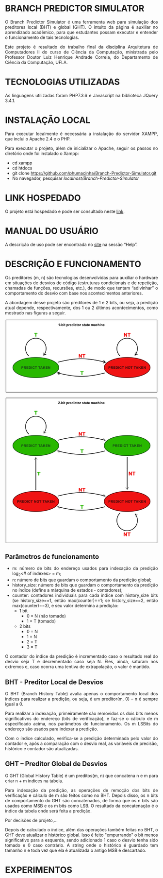 <div style="text-align: justify;">

  # BRANCH PREDICTOR SIMULATOR

  O Branch Predictor Simulator é uma ferramenta web para simulação dos preditores local (BHT) e global (GHT). O intuito da página é auxiliar no aprendizado acadêmico, para que estudantes possam executar e entender o funcionamento de tais tecnologias.

  Este projeto é resultado do trabalho final da disciplina Arquitetura de Computadores II do curso de Ciência da Computação, ministrada pelo Professor Doutor Luiz Henrique Andrade Correia, do Departamento de Ciência da Computação, UFLA.

  # TECNOLOGIAS UTILIZADAS

  As linguagens utilizadas foram PHP7.3.6 e Javascript na biblioteca JQuery 3.4.1.

  # INSTALAÇÃO LOCAL

  Para executar localmente é necessária a instalação do servidor XAMPP, que inclui o Apache 2.4 e o PHP.

  Para executar o projeto, além de inicializar o Apache, seguir os passos no diretório onde foi instalado o Xampp:
  - cd xampp
  - cd htdocs
  - git clone https://github.com/phumacinha/Branch-Predictor-Simulator.git
  - No navegador, pesquisar *localhost/Branch-Predictor-Simulator*

  # LINK HOSPEDADO

  O projeto está hospedado e pode ser consultado neste [link](http://branchprediction.epizy.com/).

  # MANUAL DO USUÁRIO

  A descrição de uso pode ser encontrada no [site](http://branchprediction.epizy.com/) na sessão “Help”.

  # DESCRIÇÃO E FUNCIONAMENTO

  Os preditores (m, n) são tecnologias desenvolvidas para auxiliar o hardware em situações de desvios de código (estruturas condicionais e de repetição, chamadas de funções, recursões, etc.), de modo que tentam “adivinhar” o comportamento do desvio com base nos acontecimentos anteriores.

  A abordagem desse projeto são preditores de 1 e 2 bits, ou seja, a predição atual depende, respectivamente, dos 1 ou 2 últimos acontecimentos, como mostrado nas figuras a seguir.

  <p align="center">
    <img src="/readme-images/state-machine-1-bit.png">
  </p>

  <p align="center">
    <img src="/readme-images/state-machine-2-bit.png">
  </p>

  ## Parâmetros de funcionamento
  - m: número de bits do endereço usados para indexação da predição log<sub>2</sub><# of indexes> = m;
  - n: número de bits que guardam o comportamento da predição global;
  - history_size: número de bits que guardam o comportamento da predição no índice (define a márquina de estados - contadores);
  - counter: contadores individuais para cada índice com history_size bits (se history_size==1, então max(counter)==1; se history_size==2, então max(counter)==3), e seu valor determina a predição:
    - 1 bit
      - 0 = N (não tomado)
      - 1 = T (tomado)
    - 2 bits
      - 0 = N
      - 1 = N
      - 2 = T
      - 3 = T

  O contador do índice da predição é incrementado caso o resultado real do desvio seja T e decrementado caso seja N. Eles, ainda, saturam nos extremos e, caso ocorra uma tentiva de extrapolação, o valor é mantido.

  ## BHT - Preditor Local de Desvios

  O BHT (Branch History Table) avalia apenas o comportamento local dos índices para realizar a predição, ou seja, é um preditor(m, 0) – n é sempre igual a 0.

  Para realizar a indexação, primeiramente são removidos os dois bits menos significativos do endereço (bits de verificação), e faz-se o cálculo de m especificado acima, nos parâmetros de funcionamento. Os m LSBits do endereço são usados para indexar a predição.

  Com o índice calculado, verifica-se a predição determinada pelo valor do contador e, após a comparação com o desvio real, as variáveis de precisão, histórico e contador são atualizadas.

  ## GHT – Preditor Global de Desvios

  O GHT (Global History Table) é um preditos(m, n) que concatena n e m para criar n + m índices na tabela.

  Para indexação da predição, as operações de remoção dos bits de verificação e cálculo de m são feitos como no BHT. Depois disso, os n bits de comportamento do GHT são concatenados, de forma que os n bits são usados como MSB e os m bits como LSB. O resultado da concatenação é o índice da tabela onde será feita a predição.

  Por decisões de projeto,...

  Depois de calculado o índice, além das operações também feitas no BHT, o GHT deve atualizar o histórico global. Isso é feito "empurrando" o bit menos significativo para a esquerda, sendo adicionado 1 caso o desvio tenha sido tomado e 0 caso contrário. A string onde o histórico é guardado tem tamanho n e toda vez que ela é atualizada o antigo MSB é descartado.

  # EXPERIMENTOS


</div>
